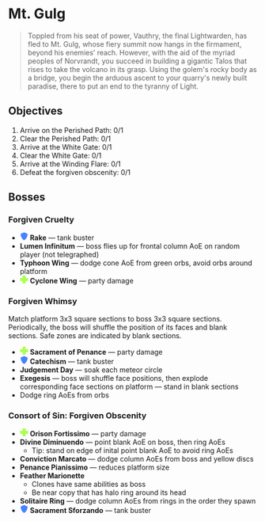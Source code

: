 # Mt. Gulg

> Toppled from his seat of power, Vauthry, the final Lightwarden, has fled to Mt. Gulg, whose fiery summit now hangs in the firmament, beyond his enemies’ reach. However, with the aid of the myriad peoples of Norvrandt, you succeed in building a gigantic Talos that rises to take the volcano in its grasp. Using the golem's rocky body as a bridge, you begin the arduous ascent to your quarry's newly built paradise, there to put an end to the tyranny of Light.

## Objectives

1. Arrive on the Perished Path: 0/1
2. Clear the Perished Path: 0/1
3. Arrive at the White Gate: 0/1
4. Clear the White Gate: 0/1
5. Arrive at the Winding Flare: 0/1
6. Defeat the forgiven obscenity: 0/1

## Bosses

### Forgiven Cruelty

- ![](/assets/icons/role-tank.png) **Rake** — tank buster
- **Lumen Infinitum** — boss flies up for frontal column AoE on random player (not telegraphed)
- **Typhoon Wing** — dodge cone AoE from green orbs, avoid orbs around platform
- ![](/assets/icons/role-healer.png) **Cyclone Wing** — party damage

### Forgiven Whimsy

Match platform 3x3 square sections to boss 3x3 square sections. Periodically, the boss will shuffle the position of its faces and blank sections. Safe zones are indicated by blank sections.

- ![](/assets/icons/role-healer.png) **Sacrament of Penance** — party damage
- ![](/assets/icons/role-tank.png) **Catechism** — tank buster
- **Judgement Day** — soak each meteor circle
- **Exegesis** — boss will shuffle face positions, then explode corresponding face sections on platform — stand in blank sections
- Dodge ring AoEs from orbs

### Consort of Sin: Forgiven Obscenity

- ![](/assets/icons/role-healer.png) **Orison Fortissimo** — party damage
- **Divine Diminuendo** — point blank AoE on boss, then ring AoEs
  - Tip: stand on edge of inital point blank AoE to avoid ring AoEs
- **Conviction Marcato** — dodge column AoEs from boss and yellow discs
- **Penance Pianissimo** — reduces platform size
- **Feather Marionette**
  - Clones have same abilities as boss
  - Be near copy that has halo ring around its head
- **Solitaire Ring** — dodge column AoEs from rings in the order they spawn
- ![](/assets/icons/role-tank.png) **Sacrament Sforzando** — tank buster
